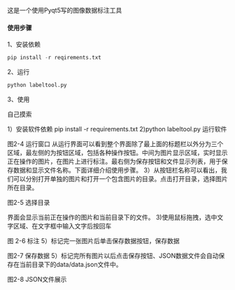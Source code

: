 这是一个使用Pyqt5写的图像数据标注工具
#### 使用步骤

1、安装依赖

```python
pip install -r reqirements.txt
```

2、运行

```python
python labeltool.py
```

3、使用

自己摸索

1）安装软件依赖
pip install -r requirements.txt
2)python labeltool.py 运行软件

图2-4 运行窗口
从运行界面可以看到整个界面除了最上面的标题栏以外分为三个区域，最左侧的为按钮区域，包括各种操作按钮。中间为图片显示区域，实时显示正在操作的图片，在图片上进行标注。最右侧为保存按钮和文件显示列表，用于保存数据和显示文件名称。下面详细介绍使用步骤。
3）从按钮栏名称可以看出，我们可以分别打开单独的图片和打开一个包含图片的目录。点击打开目录，选择图片所在目录。

图2-5 选择目录

界面会显示当前正在操作的图片和当前目录下的文件。
3)使用鼠标拖拽，选中文字区域、在文字框中输入文字后按回车

图 2-6 标注
5）标记完一张图片后单击保存数据按钮，保存数据

图2-7 保存数据
5）标记完所有图片以后点击保存按钮、JSON数据文件会自动保存在当前目录下的data/data.json文件中。


图2-8 JSON文件展示

